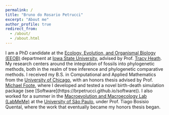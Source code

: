 ```yaml
---
permalink: /
title: "Bruno do Rosario Petrucci"
excerpt: "About me"
author_profile: true
redirect_from: 
  - /about/
  - /about.html
---
```


<p>I am a PhD candidate at the <a href="https://www.eeob.iastate.edu/">Ecology, Evolution, and Organismal Biology (EEOB)</a> department at <a href="https://iastate.edu">Iowa State University</a>, advised by Prof. <a href="https://phyloworks.org">Tracy Heath</a>. 
My research centers around the integration of fossils into phylogenetic methods, both in the realm of tree inference and phylogenetic comparative methods. 
I received my B.S. in Computational and Applied Mathematics from the <a href="https://www.uchicago.edu">University of Chicago</a>, with an honors thesis advised by Prof. <a href="https://geosci.uchicago.edu/people/michael-foote/">Michael Foote</a>, where I developed and tested a novel birth-death simulation package (see [Software](https://brpetrucci.github.io/software)).
I also worked for a summer in the <a href="https://labmeme.github.io/aboutme/">Macroevolution and Macroecology Lab (LabMeMe)</a> at the <a href="https://www5.usp.br/english/institutional/">University of Sâo Paulo</a>, under Prof. Tiago Bosisio Quental, where the work that eventually became my honors thesis began.</p>
